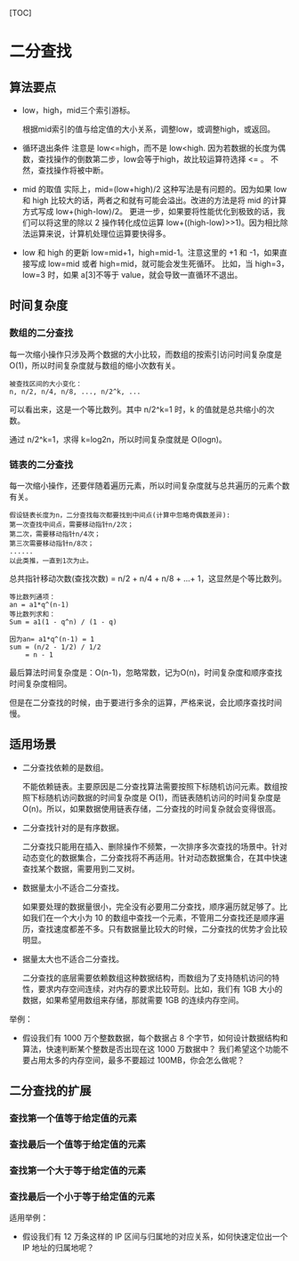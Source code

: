 [TOC]

# 二分查找

## 算法要点

- low，high，mid三个索引游标。

  根据mid索引的值与给定值的大小关系，调整low，或调整high，或返回。

- 循环退出条件
  注意是 low<=high，而不是 low<high.
  因为若数据的长度为偶数，查找操作的倒数第二步，low会等于high，故比较运算符选择 <= 。 不然，查找操作将被中断。

- mid 的取值
  实际上，mid=(low+high)/2 这种写法是有问题的。因为如果 low 和 high 比较大的话，两者之和就有可能会溢出。改进的方法是将 mid 的计算方式写成 low+(high-low)/2。
  更进一步，如果要将性能优化到极致的话，我们可以将这里的除以 2 操作转化成位运算 low+((high-low)>>1)。因为相比除法运算来说，计算机处理位运算要快得多。

- low 和 high 的更新
  low=mid+1，high=mid-1。注意这里的 +1 和 -1，如果直接写成 low=mid 或者 high=mid，就可能会发生死循环。
  比如，当 high=3，low=3 时，如果 a[3]不等于 value，就会导致一直循环不退出。



## 时间复杂度

### 数组的二分查找

每一次缩小操作只涉及两个数据的大小比较，而数组的按索引访问时间复杂度是O(1)，所以时间复杂度就与数组的缩小次数有关。

```
被查找区间的大小变化：
n, n/2, n/4, n/8, ..., n/2^k, ...
```

可以看出来，这是一个等比数列。其中 n/2^k=1 时，k 的值就是总共缩小的次数。

通过 n/2^k=1，求得 k=log2n，所以时间复杂度就是 O(logn)。

### 链表的二分查找

每一次缩小操作，还要伴随着遍历元素，所以时间复杂度就与总共遍历的元素个数有关。

```
假设链表长度为n，二分查找每次都要找到中间点(计算中忽略奇偶数差异):
第一次查找中间点，需要移动指针n/2次；
第二次，需要移动指针n/4次；
第三次需要移动指针n/8次；
......
以此类推，一直到1次为止。
```

总共指针移动次数(查找次数) = n/2 + n/4 + n/8 + ...+ 1，这显然是个等比数列。

```
等比数列通项：
an = a1*q^(n-1)
等比数列求和：
Sum = a1(1 - q^n) / (1 - q)

因为an= a1*q^(n-1) = 1
sum = (n/2 - 1/2) / 1/2
    = n - 1
```

最后算法时间复杂度是：O(n-1)，忽略常数，记为O(n)，时间复杂度和顺序查找时间复杂度相同。

但是在二分查找的时候，由于要进行多余的运算，严格来说，会比顺序查找时间慢。



## 适用场景

- 二分查找依赖的是数组。

  不能依赖链表。主要原因是二分查找算法需要按照下标随机访问元素。数组按照下标随机访问数据的时间复杂度是 O(1)，而链表随机访问的时间复杂度是 O(n)。所以，如果数据使用链表存储，二分查找的时间复杂就会变得很高。

- 二分查找针对的是有序数据。

  二分查找只能用在插入、删除操作不频繁，一次排序多次查找的场景中。针对动态变化的数据集合，二分查找将不再适用。针对动态数据集合，在其中快速查找某个数据，需要用到二叉树。

- 数据量太小不适合二分查找。

  如果要处理的数据量很小，完全没有必要用二分查找，顺序遍历就足够了。比如我们在一个大小为 10 的数组中查找一个元素，不管用二分查找还是顺序遍历，查找速度都差不多。只有数据量比较大的时候，二分查找的优势才会比较明显。

- 据量太大也不适合二分查找。

  二分查找的底层需要依赖数组这种数据结构，而数组为了支持随机访问的特性，要求内存空间连续，对内存的要求比较苛刻。比如，我们有 1GB 大小的数据，如果希望用数组来存储，那就需要 1GB 的连续内存空间。

举例：

- 假设我们有 1000 万个整数数据，每个数据占 8 个字节，如何设计数据结构和算法，快速判断某个整数是否出现在这 1000 万数据中？ 我们希望这个功能不要占用太多的内存空间，最多不要超过 100MB，你会怎么做呢？



## 二分查找的扩展

### 查找第一个值等于给定值的元素

### 查找最后一个值等于给定值的元素

### 查找第一个大于等于给定值的元素

### 查找最后一个小于等于给定值的元素

适用举例：

- 假设我们有 12 万条这样的 IP 区间与归属地的对应关系，如何快速定位出一个 IP 地址的归属地呢？